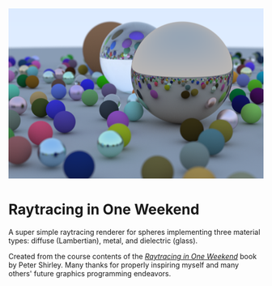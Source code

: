 ![Final Render Image](Raytracing-In-Weekend-Final-Render.png "Raytracing in One Weekend")
---
# Raytracing in One Weekend
A super simple raytracing renderer for spheres implementing three material types: diffuse (Lambertian), metal, and dielectric (glass).

Created from the course contents of the [*Raytracing in One Weekend*](https://raytracing.github.io/) book by Peter Shirley. Many thanks for properly inspiring myself and many others' future graphics programming endeavors.